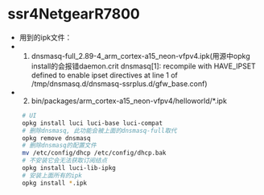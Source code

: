 # ssr4NetgearR7800

- 用到的ipk文件：
- 1. dnsmasq-full_2.89-4_arm_cortex-a15_neon-vfpv4.ipk(用源中opkg install的会报错daemon.crit dnsmasq[1]: recompile with HAVE_IPSET defined to enable ipset directives at line 1 of /tmp/dnsmasq.d/dnsmasq-ssrplus.d/gfw_base.conf)
- 2. bin/packages/arm_cortex-a15_neon-vfpv4/helloworld/*.ipk

```bash
    # UI
    opkg install luci luci-base luci-compat
    # 删除dnsmasq, 此功能会被上面的dnsmasq-full取代
    opkg remove dnsmasq
    # 删除dnsmasq的配置文件
    mv /etc/config/dhcp /etc/config/dhcp.bak
    # 不安装它会无法获取订阅结点
    opkg install luci-lib-ipkg
    # 安装上面所有的ipk
    opkg install *.ipk
```
